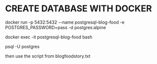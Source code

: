 # CREATE DATABASE WITH DOCKER

docker run -p 5432:5432 --name postgresql-blog-food -e POSTGRES_PASSWORD=pass -d postgres:alpine

docker exec -it postgresql-blog-food bash

psql -U postgres

then use the script from blogfoodstory.txt